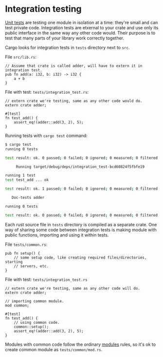 # Integration testing

[Unit tests][unit] are testing one module in isolation at a time: they're small
and can test private code. Integration tests are etxernal to your crate and use
only its public interface in the same way any other code would. Their purpose is
to test that many parts of your library work correctly together.

Cargo looks for integration tests in `tests` directory next to `src`.

File `src/lib.rs`:

```rust,ignore
// Assume that crate is called adder, will have to extern it in integration test.
pub fn add(a: i32, b: i32) -> i32 {
    a + b
}
```

File with test: `tests/integration_test.rs`:

```rust,ignore
// extern crate we're testing, same as any other code would do.
extern crate adder;

#[test]
fn test_add() {
    assert_eq!(adder::add(3, 2), 5);
}
```

Running tests with `cargo test` command:

```bash
$ cargo test
running 0 tests

test result: ok. 0 passed; 0 failed; 0 ignored; 0 measured; 0 filtered out

     Running target/debug/deps/integration_test-bcd60824f5fbfe19

running 1 test
test test_add ... ok

test result: ok. 1 passed; 0 failed; 0 ignored; 0 measured; 0 filtered out

   Doc-tests adder

running 0 tests

test result: ok. 0 passed; 0 failed; 0 ignored; 0 measured; 0 filtered out
```

Each rust source file in `tests` directory is compiled as a separate crate. One
way of sharing some code between integration tests is making module with public
functions, importing and using it within tests.

File `tests/common.rs`:

```rust,ignore
pub fn setup() {
    // some setup code, like creating required files/directories, starting
    // servers, etc.
}
```

File with test: `tests/integration_test.rs`

```rust,ignore
// extern crate we're testing, same as any other code will do.
extern crate adder;

// importing common module.
mod common;

#[test]
fn test_add() {
    // using common code.
    common::setup();
    assert_eq!(adder::add(3, 2), 5);
}
```

Modules with common code follow the ordinary [modules][mod] rules, so it's ok to
create common module as `tests/common/mod.rs`.

[unit]: ./testing/unit_testing.html
[mod]: ./mod.html
